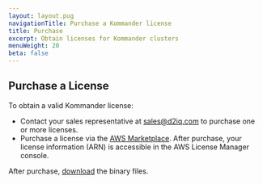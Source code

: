 ```yaml
---
layout: layout.pug
navigationTitle: Purchase a Kommander license
title: Purchase
excerpt: Obtain licenses for Kommander clusters
menuWeight: 20
beta: false
---
```


## Purchase a License

To obtain a valid Kommander license:

-   Contact your sales representative at <sales@d2iq.com> to purchase one or more licenses.
-   Purchase a license via the [AWS Marketplace](https://aws.amazon.com/marketplace/). After purchase, your license information (ARN) is accessible in the AWS License Manager console.

After purchase, [download](../../download/) the binary files.
